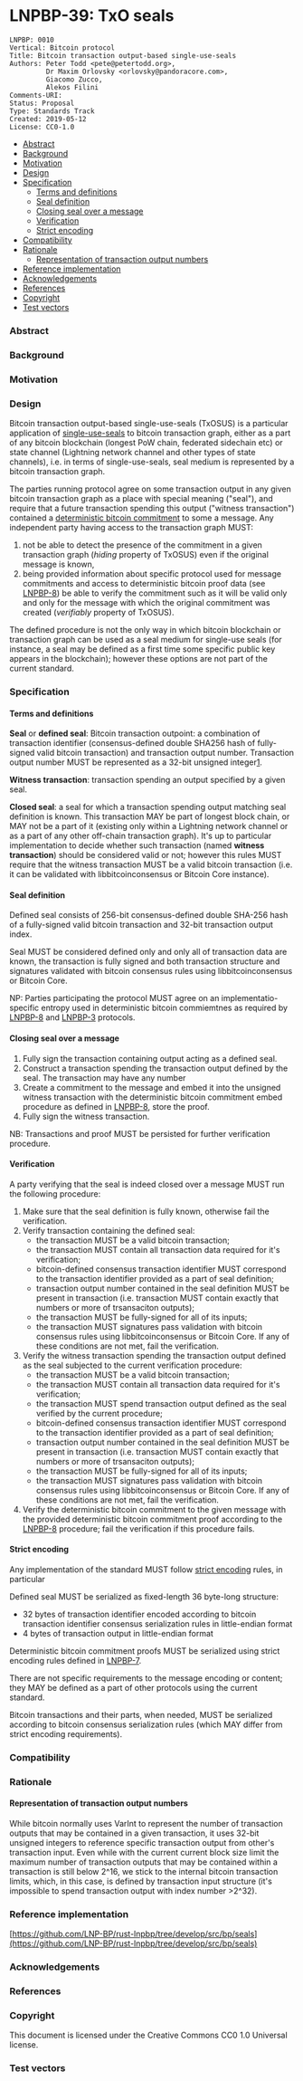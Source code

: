 # LNPBP-39: TxO seals

```
LNPBP: 0010
Vertical: Bitcoin protocol
Title: Bitcoin transaction output-based single-use-seals
Authors: Peter Todd <pete@petertodd.org>,
         Dr Maxim Orlovsky <orlovsky@pandoracore.com>,
         Giacomo Zucco,
         Alekos Filini
Comments-URI:
Status: Proposal
Type: Standards Track
Created: 2019-05-12
License: CC0-1.0
```

* [Abstract](lnpbp-0039.md#abstract)
* [Background](lnpbp-0039.md#background)
* [Motivation](lnpbp-0039.md#motivation)
* [Design](lnpbp-0039.md#design)
* [Specification](lnpbp-0039.md#specification)
  * [Terms and definitions](lnpbp-0039.md#terms-and-definitions)
  * [Seal definition](lnpbp-0039.md#seal-definition)
  * [Closing seal over a message](lnpbp-0039.md#closing-seal-over-a-message)
  * [Verification](lnpbp-0039.md#verification)
  * [Strict encoding](lnpbp-0039.md#strict-encoding)
* [Compatibility](lnpbp-0039.md#compatibility)
* [Rationale](lnpbp-0039.md#rationale)
  * [Representation of transaction output numbers](lnpbp-0039.md#representation-of-transaction-output-numbers)
* [Reference implementation](lnpbp-0039.md#reference-implementation)
* [Acknowledgements](lnpbp-0039.md#acknowledgements)
* [References](lnpbp-0039.md#references)
* [Copyright](lnpbp-0039.md#copyright)
* [Test vectors](lnpbp-0039.md#test-vectors)

### Abstract

### Background

### Motivation

### Design

Bitcoin transaction output-based single-use-seals (TxOSUS) is a particular application of [single-use-seals](../lnpbp-0006.md) to bitcoin transaction graph, either as a part of any bitcoin blockchain (longest PoW chain, federated sidechain etc) or state channel (Lightning network channel and other types of state channels), i.e. in terms of single-use-seals, seal medium is represented by a bitcoin transaction graph.

The parties running protocol agree on some transaction output in any given bitcoin transaction graph as a place with special meaning ("seal"), and require that a future transaction spending this output ("witness transaction") contained a [deterministic bitcoin commitment](../lnpbp-0008.md) to some a message. Any independent party having access to the transaction graph MUST:

1. not be able to detect the presence of the commitment in a given transaction graph (_hiding_ property of TxOSUS) even if the original message is known,
2. being provided information about specific protocol used for message commitments and access to deterministic bitcoin proof data (see [LNPBP-8](../lnpbp-0008.md)) be able to verify the commitment such as it will be valid only and only for the message with which the original commitment was created (_verifiably_ property of TxOSUS).

The defined procedure is not the only way in which bitcoin blockchain or transaction graph can be used as a seal medium for single-use seals (for instance, a seal may be defined as a first time some specific public key appears in the blockchain); however these options are not part of the current standard.

### Specification

#### Terms and definitions

**Seal** or **defined seal**: Bitcoin transaction outpoint: a combination of transaction identifier (consensus-defined double SHA256 hash of fully-signed valid bitcoin transaction) and transaction output number. Transaction output number MUST be represented as a 32-bit unsigned integer[1](lnpbp-0039.md#Representation-of-transaction-output-numbers).

**Witness transaction**: transaction spending an output specified by a given seal.

**Closed seal**: a seal for which a transaction spending output matching seal definition is known. This transaction MAY be part of longest block chain, or MAY not be a part of it (existing only within a Lightning network channel or as a part of any other off-chain transaction graph). It's up to particular implementation to decide whether such transaction (named **witness transaction**) should be considered valid or not; however this rules MUST require that the witness transaction MUST be a valid bitcoin transaction (i.e. it can be validated with libbitcoinconsensus or Bitcoin Core instance).

#### Seal definition

Defined seal consists of 256-bit consensus-defined double SHA-256 hash of a fully-signed valid bitcoin transaction and 32-bit transaction output index.

Seal MUST be considered defined only and only all of transaction data are known, the transaction is fully signed and both transaction structure and signatures validated with bitcoin consensus rules using libbitcoinconsensus or Bitcoin Core.

NP: Parties participating the protocol MUST agree on an implementatio-specific entropy used in deterministic bitcoin commiemtnes as required by [LNPBP-8](../lnpbp-0008.md) and [LNPBP-3](../lnpbp-0003.md) protocols.

#### Closing seal over a message

1. Fully sign the transaction containing output acting as a defined seal.
2. Construct a transaction spending the transaction output defined by the seal. The transaction may have any number
3. Create a commitment to the message and embed it into the unsigned witness transaction with the deterministic bitcoin commitment embed procedure as defined in [LNPBP-8](../lnpbp-0008.md), store the proof.
4. Fully sign the witness transaction.

NB: Transactions and proof MUST be persisted for further verification procedure.

#### Verification

A party verifying that the seal is indeed closed over a message MUST run the following procedure:

1. Make sure that the seal definition is fully known, otherwise fail the verification.
2. Verify transaction containing the defined seal:
   * the transaction MUST be a valid bitcoin transaction;
   * the transaction MUST contain all transaction data required for it's verification;
   * bitcoin-defined consensus transaction identifier MUST correspond to the transaction identifier provided as a part of seal definition;
   * transaction output number contained in the seal definition MUST be present in transaction (i.e. transaction MUST contain exactly that numbers or more of trsansaciton outputs);
   * the transaction MUST be fully-signed for all of its inputs;
   * the transaction MUST signatures pass validation with bitcoin consensus rules using libbitcoinconsensus or Bitcoin Core. If any of these conditions are not met, fail the verification.
3. Verify the witness transaction spending the transaction output defined as the seal subjected to the current verification procedure:
   * the transaction MUST be a valid bitcoin transaction;
   * the transaction MUST contain all transaction data required for it's verification;
   * the transaction MUST spend transaction output defined as the seal verified by the current procedure;
   * bitcoin-defined consensus transaction identifier MUST correspond to the transaction identifier provided as a part of seal definition;
   * transaction output number contained in the seal definition MUST be present in transaction (i.e. transaction MUST contain exactly that numbers or more of trsansaciton outputs);
   * the transaction MUST be fully-signed for all of its inputs;
   * the transaction MUST signatures pass validation with bitcoin consensus rules using libbitcoinconsensus or Bitcoin Core. If any of these conditions are not met, fail the verification.
4. Verify the deterministic bitcoin commitment to the given message with the provided deterministic bitcoin commitment proof according to the [LNPBP-8](../lnpbp-0008.md) procedure; fail the verification if this procedure fails.

#### Strict encoding

Any implementation of the standard MUST follow [strict encoding](../lnpbp-0007.md) rules, in particular

Defined seal MUST be serialized as fixed-length 36 byte-long structure:

* 32 bytes of transaction identifier encoded according to bitcoin transaction identifier consensus serialization rules in little-endian format
* 4 bytes of transaction output in little-endian format

Deterministic bitcoin commitment proofs MUST be serialized using strict encoding rules defined in [LNPBP-7](../lnpbp-0007.md).

There are not specific requirements to the message encoding or content; they MAY be defined as a part of other protocols using the current standard.

Bitcoin transactions and their parts, when needed, MUST be serialized according to bitcoin consensus serialization rules (which MAY differ from strict encoding requirements).

### Compatibility

### Rationale

#### Representation of transaction output numbers

While bitcoin normally uses VarInt to represent the number of transaction outputs that may be contained in a given transaction, it uses 32-bit unsigned integers to reference specific transaction output from other's transaction input. Even while with the current current block size limit the maximum number of transaction outputs that may be contained within a transaction is still below 2^16, we stick to the internal bitcoin transaction limits, which, in this case, is defined by transaction input structure (it's impossible to spend transaction output with index number >2^32).

### Reference implementation

[https://github.com/LNP-BP/rust-lnpbp/tree/develop/src/bp/seals](https://github.com/LNP-BP/rust-lnpbp/tree/develop/src/bp/seals)

### Acknowledgements

### References

### Copyright

This document is licensed under the Creative Commons CC0 1.0 Universal license.

### Test vectors
